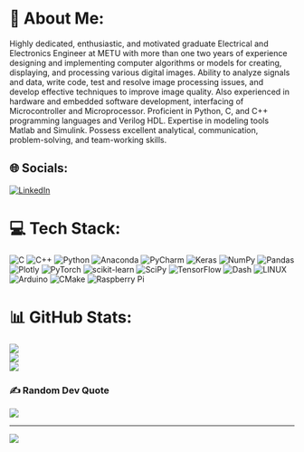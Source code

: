 # 💫 About Me:
Highly dedicated, enthusiastic, and motivated
graduate Electrical and Electronics Engineer at METU
with more than one two years of experience designing
and implementing computer algorithms or models
for creating, displaying, and processing various
digital images. Ability to analyze signals and data,
write code, test and resolve image processing
issues, and develop effective techniques to improve
image quality. Also experienced in hardware and
embedded software development, interfacing of
Microcontroller and Microprocessor. Proficient in
Python, C, and C++ programming languages and Verilog HDL.
Expertise in modeling tools Matlab and Simulink.
Possess excellent analytical, communication,
problem-solving, and team-working skills.


## 🌐 Socials:
[![LinkedIn](https://img.shields.io/badge/LinkedIn-%230077B5.svg?logo=linkedin&logoColor=white)](https://linkedin.com/in/https://www.linkedin.com/in/pekeryasin/) 

# 💻 Tech Stack:
![C](https://img.shields.io/badge/c-%2300599C.svg?style=flat&logo=c&logoColor=white) ![C++](https://img.shields.io/badge/c++-%2300599C.svg?style=flat&logo=c%2B%2B&logoColor=white) ![Python](https://img.shields.io/badge/python-3670A0?style=flat&logo=python&logoColor=ffdd54) ![Anaconda](https://img.shields.io/badge/Anaconda-%2344A833.svg?style=flat&logo=anaconda&logoColor=white) ![PyCharm](https://img.shields.io/badge/PyCharm-%2344A833.svg?style=flat&logo=pycharm&logoColor=white) ![Keras](https://img.shields.io/badge/Keras-%23D00000.svg?style=flat&logo=Keras&logoColor=white) ![NumPy](https://img.shields.io/badge/numpy-%23013243.svg?style=flat&logo=numpy&logoColor=white) ![Pandas](https://img.shields.io/badge/pandas-%23150458.svg?style=flat&logo=pandas&logoColor=white) ![Plotly](https://img.shields.io/badge/Plotly-%233F4F75.svg?style=flat&logo=plotly&logoColor=white) ![PyTorch](https://img.shields.io/badge/PyTorch-%23EE4C2C.svg?style=flat&logo=PyTorch&logoColor=white) ![scikit-learn](https://img.shields.io/badge/scikit--learn-%23F7931E.svg?style=flat&logo=scikit-learn&logoColor=white) ![SciPy](https://img.shields.io/badge/SciPy-%230C55A5.svg?style=flat&logo=scipy&logoColor=%white) ![TensorFlow](https://img.shields.io/badge/TensorFlow-%23FF6F00.svg?style=flat&logo=TensorFlow&logoColor=white)  ![Dash](https://img.shields.io/badge/Dash-%23FF6F00.svg?style=flat&logo=dash&logoColor=white) ![LINUX](https://img.shields.io/badge/Linux-FCC624?style=flat&logo=linux&logoColor=black) ![Arduino](https://img.shields.io/badge/-Arduino-00979D?style=flat&logo=Arduino&logoColor=white) ![CMake](https://img.shields.io/badge/CMake-%23008FBA.svg?style=flat&logo=cmake&logoColor=white) ![Raspberry Pi](https://img.shields.io/badge/-RaspberryPi-C51A4A?style=flat&logo=Raspberry-Pi)
# 📊 GitHub Stats:
![](https://github-readme-stats.vercel.app/api?username=yasin-peker&theme=merko&hide_border=false&include_all_commits=true&count_private=false)<br/>
![](https://github-readme-streak-stats.herokuapp.com/?user=yasin-peker&theme=merko&hide_border=false)<br/>
![](https://github-readme-stats.vercel.app/api/top-langs/?username=yasin-peker&theme=merko&hide_border=false&include_all_commits=true&count_private=false&layout=compact)

### ✍️ Random Dev Quote
![](https://quotes-github-readme.vercel.app/api?type=horizontal&theme=radical)

---
[![](https://visitcount.itsvg.in/api?id=yasin-peker&icon=0&color=0)](https://visitcount.itsvg.in)

<!-- Proudly created with GPRM ( https://gprm.itsvg.in ) -->
